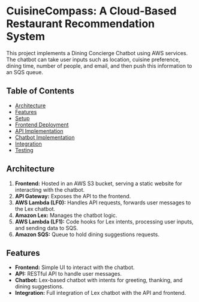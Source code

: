 # CuisineCompass: A Cloud-Based Restaurant Recommendation System

This project implements a Dining Concierge Chatbot using AWS services. The chatbot can take user inputs such as location, cuisine preference, dining time, number of people, and email, and then push this information to an SQS queue.

## Table of Contents
- [Architecture](#architecture)
- [Features](#features)
- [Setup](#setup)
- [Frontend Deployment](#frontend-deployment)
- [API Implementation](#api-implementation)
- [Chatbot Implementation](#chatbot-implementation)
- [Integration](#integration)
- [Testing](#testing)

## Architecture

1. **Frontend:** Hosted in an AWS S3 bucket, serving a static website for interacting with the chatbot.
2. **API Gateway:** Exposes the API to the frontend.
3. **AWS Lambda (LF0):** Handles API requests, forwards user messages to the Lex chatbot.
4. **Amazon Lex:** Manages the chatbot logic.
5. **AWS Lambda (LF1):** Code hooks for Lex intents, processing user inputs, and sending data to SQS.
6. **Amazon SQS:** Queue to hold dining suggestions requests.

## Features

- **Frontend:** Simple UI to interact with the chatbot.
- **API:** RESTful API to handle user messages.
- **Chatbot:** Lex-based chatbot with intents for greeting, thanking, and dining suggestions.
- **Integration:** Full integration of Lex chatbot with the API and frontend.

